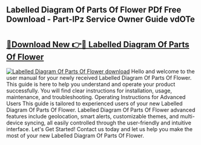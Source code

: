 ## Labelled Diagram Of Parts Of Flower PDf Free Download - Part-lPz Service Owner Guide vdOTe

# <h2><a href="http://dfmdh1.blite.top/?on=Labelled+Diagram+Of+Parts+Of+Flower">🔗Download New 👉🔴 Labelled Diagram Of Parts Of Flower</a></h2>

[![Labelled Diagram Of Parts Of Flower download](https://i.imgur.com/lujVjoI.png)](http://dfmdh1.blite.top/?on=Labelled+Diagram+Of+Parts+Of+Flower)
Hello and welcome to the user manual for your newly received Labelled Diagram Of Parts Of Flower. This guide is here to help you understand and operate your product successfully. You will find clear instructions for installation, usage, maintenance, and troubleshooting. Operating Instructions for Advanced Users This guide is tailored to experienced users of your new Labelled Diagram Of Parts Of Flower. Labelled Diagram Of Parts Of Flower advanced features include geolocation, smart alerts, customizable themes, and multi-device syncing, all easily controlled through the user-friendly and intuitive interface. Let's Get Started! Contact us today and let us help you make the most of your new Labelled Diagram Of Parts Of Flower.

